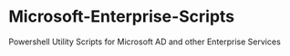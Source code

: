 # Microsoft-Enterprise-Scripts
Powershell Utility Scripts for Microsoft AD and other Enterprise Services
